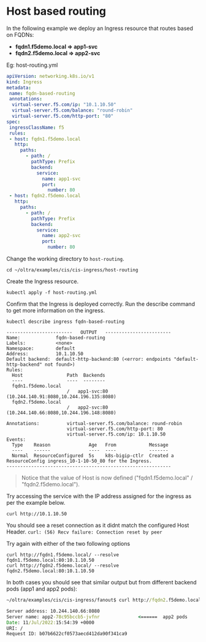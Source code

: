 # Host based routing
In the following example we deploy an Ingress resource that routes based on FQDNs:

- **fqdn1.f5demo.local => app1-svc**
- **fqdn2.f5demo.local => app2-svc**


Eg: host-routing.yml
```yml
apiVersion: networking.k8s.io/v1
kind: Ingress
metadata:
 name: fqdn-based-routing
 annotations:
  virtual-server.f5.com/ip: "10.1.10.50"
  virtual-server.f5.com/balance: "round-robin"
  virtual-server.f5.com/http-port: "80"
spec:
 ingressClassName: f5
 rules:
 - host: fqdn1.f5demo.local
   http:
     paths:
       - path: /
         pathType: Prefix
         backend:
           service:
             name: app1-svc
             port:
               number: 80
 - host: fqdn2.f5demo.local
   http:
     paths:
       - path: /
         pathType: Prefix
         backend:
           service:
             name: app2-svc
             port:
               number: 80

```

Change the working directory to `host-routing`.
```
cd ~/oltra/examples/cis/cis-ingress/host-routing
```

Create the Ingress resource.
```
kubectl apply -f host-routing.yml
```

Confirm that the Ingress is deployed correctly. Run the describe command to get more information on the ingress.
```
kubectl describe ingress fqdn-based-routing

------------------------   OUTPUT   ------------------------
Name:             fqdn-based-routing
Labels:           <none>
Namespace:        default
Address:          10.1.10.50
Default backend:  default-http-backend:80 (<error: endpoints "default-http-backend" not found>)
Rules:
  Host                Path  Backends
  ----                ----  --------
  fqdn1.f5demo.local  
                      /   app1-svc:80 (10.244.140.91:8080,10.244.196.135:8080)
  fqdn2.f5demo.local  
                      /   app2-svc:80 (10.244.140.66:8080,10.244.196.148:8080)

Annotations:          virtual-server.f5.com/balance: round-robin
                      virtual-server.f5.com/http-port: 80
                      virtual-server.f5.com/ip: 10.1.10.50
Events:
  Type    Reason              Age   From            Message
  ----    ------              ----  ----            -------
  Normal  ResourceConfigured  5s    k8s-bigip-ctlr  Created a ResourceConfig ingress_10-1-10-50_80 for the Ingress.
------------------------------------------------------------
```

> Notice that the value of Host is now defined ("fqdn1.f5demo.local" / "fqdn2.f5demo.local").


Try accessing the service with the IP address assigned for the ingress as per the example below. 
```
curl http://10.1.10.50
```

You should see a reset connection as it didnt match the configured Host Header.
`curl: (56) Recv failure: Connection reset by peer`

Try again with either of the two following options
```
curl http://fqdn1.f5demo.local/ --resolve fqdn1.f5demo.local:80:10.1.10.50
curl http://fqdn2.f5demo.local/ --resolve fqdn2.f5demo.local:80:10.1.10.50
```

In both cases you should see that similar output but from different backend pods (app1 and app2 pods):

```cmd
~/oltra/examples/cis/cis-ingress/fanout$ curl http://fqdn2.f5demo.local/ --resolve fqdn2.f5demo.local:80:10.1.10.50

Server address: 10.244.140.66:8080
Server name: app2-78c95bccb5-jvfnr              <======  app2 pods
Date: 11/Jul/2022:15:54:39 +0000
URI: /      
Request ID: b07b6622cf0573aecd412da90f341ca9
```

